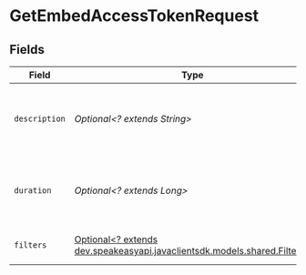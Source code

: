 # GetEmbedAccessTokenRequest


## Fields

| Field                                                                                                      | Type                                                                                                       | Required                                                                                                   | Description                                                                                                |
| ---------------------------------------------------------------------------------------------------------- | ---------------------------------------------------------------------------------------------------------- | ---------------------------------------------------------------------------------------------------------- | ---------------------------------------------------------------------------------------------------------- |
| `description`                                                                                              | *Optional<? extends String>*                                                                               | :heavy_minus_sign:                                                                                         | The description of the embed access token.                                                                 |
| `duration`                                                                                                 | *Optional<? extends Long>*                                                                                 | :heavy_minus_sign:                                                                                         | The duration (in minutes) of the embed access token.                                                       |
| `filters`                                                                                                  | [Optional<? extends dev.speakeasyapi.javaclientsdk.models.shared.Filters>](../../models/shared/Filters.md) | :heavy_minus_sign:                                                                                         | The filter to apply to the query.                                                                          |